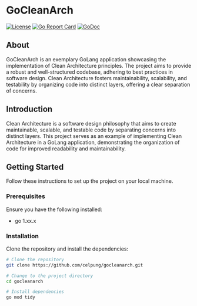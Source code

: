 # GoCleanArch

[![License](https://img.shields.io/badge/license-MIT-blue.svg)](LICENSE)
[![Go Report Card](https://goreportcard.com/badge/github.com/celpung/gocleanarch)](https://goreportcard.com/report/github.com/celpung/gocleanarch)
[![GoDoc](https://godoc.org/github.com/celpung/gocleanarch?status.svg)](https://godoc.org/github.com/celpung/gocleanarch)

## About

GoCleanArch is an exemplary GoLang application showcasing the implementation of Clean Architecture principles. The project aims to provide a robust and well-structured codebase, adhering to best practices in software design. Clean Architecture fosters maintainability, scalability, and testability by organizing code into distinct layers, offering a clear separation of concerns.

## Introduction

Clean Architecture is a software design philosophy that aims to create maintainable, scalable, and testable code by separating concerns into distinct layers. This project serves as an example of implementing Clean Architecture in a GoLang application, demonstrating the organization of code for improved readability and maintainability.

## Getting Started

Follow these instructions to set up the project on your local machine.

### Prerequisites

Ensure you have the following installed:

- go 1.xx.x

### Installation

Clone the repository and install the dependencies:

```bash
# Clone the repository
git clone https://github.com/celpung/gocleanarch.git

# Change to the project directory
cd gocleanarch

# Install dependencies
go mod tidy
